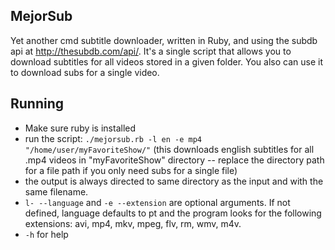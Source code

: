 ## MejorSub

Yet another cmd subtitle downloader, written in Ruby, and using the subdb
api at http://thesubdb.com/api/. It's a single script that allows you to
download subtitles for all videos stored in a given folder. You also can use it to download subs for a single video.


## Running

* Make sure ruby is installed
* run the script:
`./mejorsub.rb -l en -e mp4 "/home/user/myFavoriteShow/"` (this downloads english subtitles for all .mp4 videos in "myFavoriteShow" directory -- replace the directory path for a file path if you only need subs for a single file)
* the output is always directed to same directory as the input and with the same filename.
* `l- --language` and `-e --extension` are optional arguments. If not defined, language defaults to pt and the program looks for the following extensions: avi, mp4, mkv, mpeg, flv, rm, wmv, m4v.
* `-h` for help
